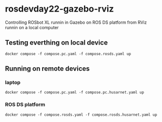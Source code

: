 # rosdevday22-gazebo-rviz
Controlling ROSbot XL runnin in Gazebo on ROS DS platform from RViz runnin on a local computer

## Testing everthing on local device

```
docker compose -f compose.pc.yaml -f compose.rosds.yaml up
```

## Running on remote devices

### laptop

```
docker compose -f compose.pc.yaml -f compose.pc.husarnet.yaml up
```

### ROS DS platform

```
docker compose -f compose.rosds.yaml -f compose.rosds.husarnet.yaml up
```